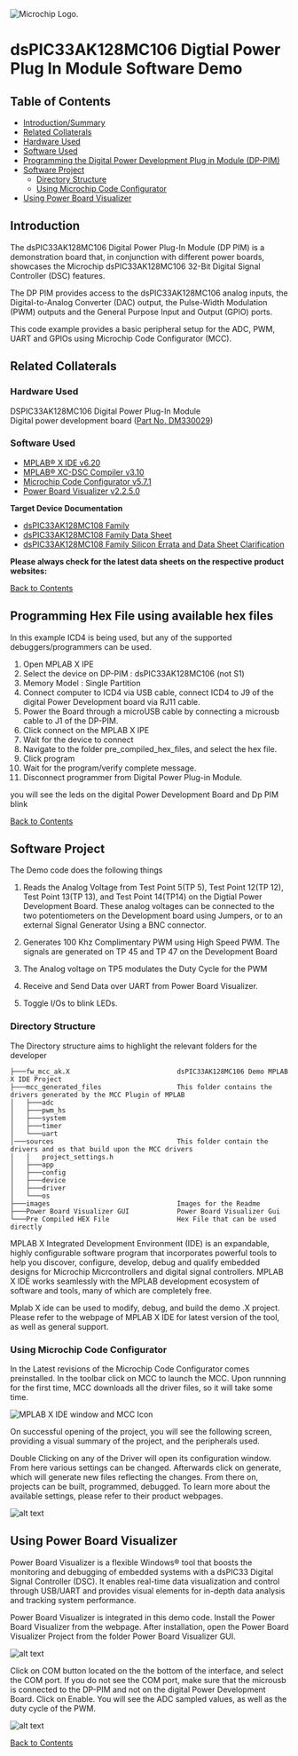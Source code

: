 <picture>
    <source media="(prefers-color-scheme: dark)" srcset="images/microchip_logo_white_red.png">
	<source media="(prefers-color-scheme: light)" srcset="images/microchip_logo_black_red.png">
    <img alt="Microchip Logo." src="images/microchip_logo_black_red.png">
</picture> 

# dsPIC33AK128MC106 Digtial Power Plug In Module Software Demo

## Table of Contents
  - [Introduction/Summary](#introduction)  
  - [Related Collaterals](#related-collaterals)  
  - [Hardware Used](#hardware-used)  
  - [Software Used](#software-used)  
  - [Programming the Digital Power Development Plug in Module (DP-PIM)](#programming-hex-file-using-available-hex-files)  
  - [Software Project](#available-modes-and-recompiling)  
    - [Directory Structure](#directory-structure)  
    - [Using Microchip Code Configurator](#using-microchip-code-configurator)  
  - [Using Power Board Visualizer](#using-power-board-visualizer)  


## Introduction

The dsPIC33AK128MC106 Digital Power Plug-In Module (DP PIM) is a demonstration board that, in conjunction with different power boards, showcases the Microchip dsPIC33AK128MC106 32-Bit Digital Signal Controller (DSC) features.

The DP PIM provides access to the dsPIC33AK128MC106 analog inputs, the Digital-to-Analog Converter (DAC) output, the Pulse-Width Modulation (PWM) outputs and the General Purpose Input and Output (GPIO) ports.

This code example provides a basic peripheral setup for the ADC, PWM, UART and GPIOs using Microchip Code Configurator (MCC). 

## Related Collaterals

### Hardware Used

DSPIC33AK128MC106 Digital Power Plug-In Module   
Digital power development board ([Part No. DM330029](https://www.microchip.com/en-us/development-tool/dm330029))

### Software Used 

- [MPLAB&reg; X IDE v6.20](https://www.microchip.com/en-us/tools-resources/develop/mplab-x-ide)
- [MPLAB&reg; XC-DSC Compiler v3.10](https://www.microchip.com/en-us/tools-resources/develop/mplab-xc-compilers/xc-dsc)
- [Microchip Code Configurator v5.7.1](https://www.microchip.com/en-us/tools-resources/configure/mplab-code-configurator)
- [Power Board Visualizer v2.2.5.0](https://www.microchip.com/en-us/software-library/power_board_visualizer)

**Target Device Documentation**

- [dsPIC33AK128MC108 Family](https://ww1.microchip.com/downloads/aemDocuments/documents/MCU16/ProductDocuments/ProductBrief/dsPIC33AK128MC106-Family-Product-Brief-DS70005423.pdf)
- [dsPIC33AK128MC108 Family Data Sheet](https://ww1.microchip.com/downloads/aemDocuments/documents/MCU16/ProductDocuments/DataSheets/dsPIC33AK128MC106-Family-Data-Sheet-DS70005539.pdf)
- [dsPIC33AK128MC108 Family Silicon Errata and Data Sheet Clarification](https://ww1.microchip.com/downloads/aemDocuments/documents/MCU16/ProductDocuments/Errata/dsPIC33AK128MC106-Family-Silicon-Errata-and-Data-Sheet-Clarification-DS80001139.pdf)


**Please always check for the latest data sheets on the respective product websites:**

[Back to Contents](#table-of-contents)

## Programming Hex File using available hex files

In this example ICD4 is being used, but any of the supported debuggers/programmers can be used.

1. Open MPLAB X IPE
2. Select the device on DP-PIM : dsPIC33AK128MC106 (not S1)
3. Memory Model : Single Partition
4. Connect computer to ICD4 via USB cable, connect ICD4 to J9 of the digital Power Development board via RJ11 cable.
5. Power the Board through a microUSB cable by connecting a microusb cable to J1 of the DP-PIM. 
6. Click connect on the MPLAB X IPE
7. Wait for the device to connect
8. Navigate to the folder pre_compiled_hex_files, and select the hex file.
9. Click program
10. Wait for the program/verify complete message. 
11. Disconnect programmer from Digital Power Plug-in Module.    

you will see the leds on the digital Power Development Board and Dp PIM blink

[Back to Contents](#table-of-contents)

## Software Project

The Demo code does the following things

1. Reads the Analog Voltage from Test Point 5(TP 5), Test Point 12(TP 12), Test Point 13(TP 13), and Test Point 14(TP14) on the Digtial Power Development Board. These analog voltages can be connected to the two potentiometers on the Development board using Jumpers, or to an external Signal Generator Using a BNC connector. 

2. Generates 100 Khz Complimentary PWM using High Speed PWM. The signals are generated on TP 45 and TP 47 on the Development Board 

3. The Analog voltage on TP5 modulates the Duty Cycle for the PWM

4. Receive and Send Data over UART from Power Board Visualizer. 

5. Toggle I/Os to blink LEDs.

### Directory Structure

The Directory structure aims to highlight the relevant folders for the developer
```
├───fw_mcc_ak.X                           dsPIC33AK128MC106 Demo MPLAB X IDE Project
├───mcc_generated_files                   This folder contains the drivers generated by the MCC Plugin of MPLAB
│   ├───adc                             
│   ├───pwm_hs
│   ├───system
│   ├───timer
│   └───uart
│───sources                               This folder contain the drivers and os that build upon the MCC drivers  
│   │   project_settings.h
│   ├───app
│   ├───config
│   ├───device
│   ├───driver
│   └───os
├───images                                Images for the Readme
├───Power Board Visualizer GUI            Power Board Visualizer Gui 
└───Pre Compiled HEX File                 Hex File that can be used directly
```

MPLAB X Integrated Development Environment (IDE) is an expandable, highly configurable software program that incorporates powerful tools to help you discover, configure, develop, debug and qualify embedded designs for Microchip Micrcontrollers and digital signal controllers. MPLAB X IDE works seamlessly with the MPLAB development ecosystem of software and tools, many of which are completely free. 

Mplab X ide can be used to modify, debug, and build the demo .X project. Please refer to the webpage of MPLAB X IDE for latest version of the tool, as well as general support.

### Using Microchip Code Configurator 

In the Latest revisions of the Microchip Code Configurator comes preinstalled. In the toolbar click on MCC to launch the MCC. 
Upon runnning for the first time, MCC downloads all the driver files, so it will take some time.

![MPLAB X IDE window and MCC Icon](images/x-ide.png "MPLAB X IDE window and MCC Icon")

On successful opening of the project, you will see the following screen, providing a visual summary of the project, and the peripherals used.

Double Clicking on any of the Driver will open its configuration window. From here various settings can be changed. Afterwards click on generate, which will generate new files reflecting the changes. From there on, projects can be built, programmed, debugged. To learn more about the available settings, please refer to their product webpages. 

![alt text](images/mcc.png)


## Using Power Board Visualizer

Power Board Visualizer is a flexible Windows® tool that boosts the monitoring and debugging of embedded systems with a dsPIC33 Digital Signal Controller (DSC). It enables real-time data visualization and control through USB/UART and provides visual elements for in-depth data analysis and tracking system performance. 

Power Board Visualizer is integrated in this demo code. Install the Power Board Visualizer from the webpage. After installation, open the Power Board Visualizer Project from the folder Power Board Visualizer GUI. 

![alt text](images/pbv-startup.png)

Click on COM button located on the the bottom of the interface, and select the COM port. If you do not see the COM port, make sure that the microusb is connected to the DP-PIM and not on the digital Power Development Board. Click on Enable. You will see the ADC sampled values, as well as the duty cycle of the PWM.

![alt text](images/pbv-running.png)

[Back to Contents](#table-of-contents)